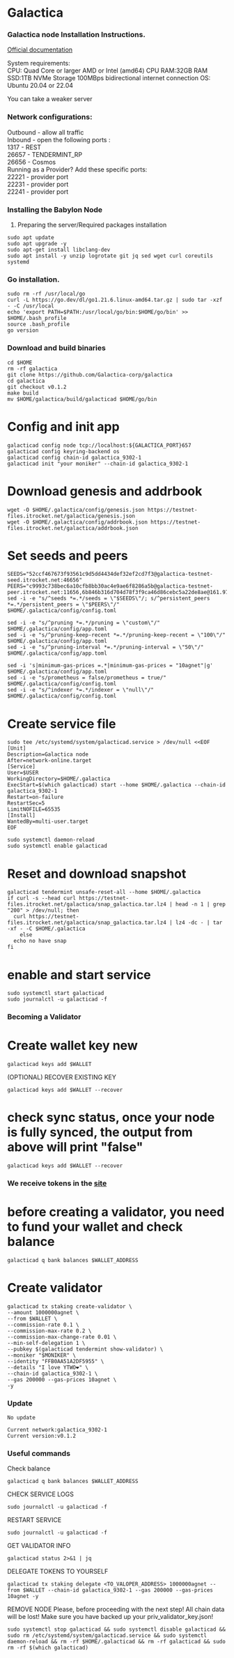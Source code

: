 # Galactica

### Galactica node Installation Instructions.

[Official documentation](https://galactica.com)

System requirements:</br>
CPU: Quad Core or larger AMD or Intel (amd64) CPU
RAM:32GB RAM
SSD:1TB NVMe Storage
100MBps bidirectional internet connection
OS: Ubuntu 20.04 or 22.04</br>

You can take a weaker server

### Network configurations: </br>
Outbound - allow all traffic </br>
Inbound - open the following ports :</br>
1317 - REST </br>
26657 - TENDERMINT_RP </br>
26656 - Cosmos </br>
Running as a Provider? Add these specific ports: </br>
22221 - provider port </br>
22231 - provider port </br>
22241 - provider port </br>

### Installing the Babylon Node

1. Preparing the server/Required packages installation</br>
```
sudo apt update
sudo apt upgrade -y
sudo apt-get install libclang-dev
sudo apt install -y unzip logrotate git jq sed wget curl coreutils systemd
```
### Go installation.
```
sudo rm -rf /usr/local/go
curl -L https://go.dev/dl/go1.21.6.linux-amd64.tar.gz | sudo tar -xzf - -C /usr/local
echo 'export PATH=$PATH:/usr/local/go/bin:$HOME/go/bin' >> $HOME/.bash_profile
source .bash_profile
go version
```

### Download and build binaries
```
cd $HOME
rm -rf galactica
git clone https://github.com/Galactica-corp/galactica
cd galactica
git checkout v0.1.2
make build
mv $HOME/galactica/build/galacticad $HOME/go/bin
```

# Config and init app
```
galacticad config node tcp://localhost:${GALACTICA_PORT}657
galacticad config keyring-backend os
galacticad config chain-id galactica_9302-1
galacticad init "your moniker" --chain-id galactica_9302-1
```

# Download genesis and addrbook
```
wget -O $HOME/.galactica/config/genesis.json https://testnet-files.itrocket.net/galactica/genesis.json
wget -O $HOME/.galactica/config/addrbook.json https://testnet-files.itrocket.net/galactica/addrbook.json
```

# Set seeds and peers
```
SEEDS="52ccf467673f93561c9d5dd4434def32ef2cd7f3@galactica-testnet-seed.itrocket.net:46656"
PEERS="c9993c738bec6a10cfb8bb30ac4e9ae6f8286a5b@galactica-testnet-peer.itrocket.net:11656,6b846b316d704d78f3f9ca46d86cebc5a22de8ae@161.97.111.249:26656,d572caf3a63d6c730fe0a5c586fd93e70683b727@167.86.127.19:656,e926f2e20568e61646558a2b8fd4a4e46d77903f@141.95.110.124:26656,7d8c640a24a1f15e98d45982bfd02dd0316c46e8@213.136.85.27:26656,f3cd6b6ebf8376e17e630266348672517aca006a@46.4.5.45:27456,9990ab130eac92a2ed1c3d668e9a1c6e811e8f35@148.251.177.108:27456,8949fb771f2859248bf8b315b6f2934107f1cf5a@168.119.241.1:26656,dc4ed6e614725dffc41874e762a1b1ce4cdc3304@161.97.74.20:46656,e38c22e44893e75e388f3bcea2a075124d75ccd3@89.110.89.244:26656,c722e6dc5f762b0ef19be7f8cc8fd67cdf988946@49.12.96.14:26656,3afb7974589e431293a370d10f4dcdb73fa96e9b@157.90.158.222:26656"
sed -i -e "s/^seeds *=.*/seeds = \"$SEEDS\"/; s/^persistent_peers *=.*/persistent_peers = \"$PEERS\"/" $HOME/.galactica/config/config.toml

sed -i -e "s/^pruning *=.*/pruning = \"custom\"/" $HOME/.galactica/config/app.toml
sed -i -e "s/^pruning-keep-recent *=.*/pruning-keep-recent = \"100\"/" $HOME/.galactica/config/app.toml
sed -i -e "s/^pruning-interval *=.*/pruning-interval = \"50\"/" $HOME/.galactica/config/app.toml

sed -i 's|minimum-gas-prices =.*|minimum-gas-prices = "10agnet"|g' $HOME/.galactica/config/app.toml
sed -i -e "s/prometheus = false/prometheus = true/" $HOME/.galactica/config/config.toml
sed -i -e "s/^indexer *=.*/indexer = \"null\"/" $HOME/.galactica/config/config.toml
```

# Create service file
```
sudo tee /etc/systemd/system/galacticad.service > /dev/null <<EOF
[Unit]
Description=Galactica node
After=network-online.target
[Service]
User=$USER
WorkingDirectory=$HOME/.galactica
ExecStart=$(which galacticad) start --home $HOME/.galactica --chain-id galactica_9302-1
Restart=on-failure
RestartSec=5
LimitNOFILE=65535
[Install]
WantedBy=multi-user.target
EOF

sudo systemctl daemon-reload
sudo systemctl enable galacticad
```

# Reset and download snapshot
```
galacticad tendermint unsafe-reset-all --home $HOME/.galactica
if curl -s --head curl https://testnet-files.itrocket.net/galactica/snap_galactica.tar.lz4 | head -n 1 | grep "200" > /dev/null; then
  curl https://testnet-files.itrocket.net/galactica/snap_galactica.tar.lz4 | lz4 -dc - | tar -xf - -C $HOME/.galactica
    else
  echo no have snap
fi
```

# enable and start service
```
sudo systemctl start galacticad
sudo journalctl -u galacticad -f
```

### Becoming a Validator

# Create wallet key new
```
galacticad keys add $WALLET
```

(OPTIONAL) RECOVER EXISTING KEY
```
galacticad keys add $WALLET --recover
```

# check sync status, once your node is fully synced, the output from above will print "false"
```
galacticad keys add $WALLET --recover
```

### We receive tokens in the [site](https://faucet-reticulum.galactica.com/)

# before creating a validator, you need to fund your wallet and check balance
```
galacticad q bank balances $WALLET_ADDRESS 
```
# Create validator
```
galacticad tx staking create-validator \
--amount 1000000agnet \
--from $WALLET \
--commission-rate 0.1 \
--commission-max-rate 0.2 \
--commission-max-change-rate 0.01 \
--min-self-delegation 1 \
--pubkey $(galacticad tendermint show-validator) \
--moniker "$MONIKER" \
--identity "FFB0AA51A2DF5955" \
--details "I love YTWO❤️" \
--chain-id galactica_9302-1 \
--gas 200000 --gas-prices 10agnet \
-y 
```

### Update
```
No update

Current network:galactica_9302-1
Current version:v0.1.2
```

### Useful commands

Check balance
```
galacticad q bank balances $WALLET_ADDRESS 
```

CHECK SERVICE LOGS
```
sudo journalctl -u galacticad -f
```

RESTART SERVICE
```
sudo journalctl -u galacticad -f
```

GET VALIDATOR INFO
```
galacticad status 2>&1 | jq
```

DELEGATE TOKENS TO YOURSELF
```
galacticad tx staking delegate <TO_VALOPER_ADDRESS> 1000000agnet --from $WALLET --chain-id galactica_9302-1 --gas 200000 --gas-prices 10agnet -y 	
```

REMOVE NODE
Please, before proceeding with the next step! All chain data will be lost! Make sure you have backed up your priv_validator_key.json!
```
sudo systemctl stop galacticad && sudo systemctl disable galacticad && sudo rm /etc/systemd/system/galacticad.service && sudo systemctl daemon-reload && rm -rf $HOME/.galacticad && rm -rf galacticad && sudo rm -rf $(which galacticad) 
```
